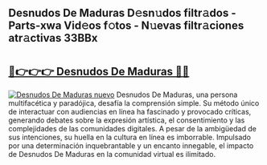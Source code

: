 ## Desnudos De Maduras D𝚎sn𝚞dos filtr𝚊dos - Parts-xwa Vid𝚎os f𝚘tos - N𝚞evas filtr𝚊ciones atr𝚊ctivas 33BBx

# <h2><a href="http://mb2wzl2.tromn.icu/?c=Desnudos+De+Maduras">🔗👉👉👉 Desnudos De Maduras 🔗🔗</a></h2>

[![Desnudos De Maduras nuevo](https://i.imgur.com/pEAQMta.gif)](http://mb2wzl2.tromn.icu/?c=Desnudos+De+Maduras)
Desnudos De Maduras, una persona multifacética y paradójica, desafía la comprensión simple. Su método único de interactuar con audiencias en línea ha fascinado y provocado críticas, generando debates sobre la expresión artística, el consentimiento y las complejidades de las comunidades digitales. A pesar de la ambigüedad de sus intenciones, su huella en la cultura en línea es imborrable. Impulsado por una determinación inquebrantable y un encanto innegable, el impacto de Desnudos De Maduras en la comunidad virtual es ilimitado.
